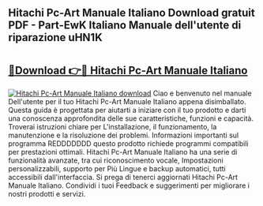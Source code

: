 ## Hitachi Pc-Art Manuale Italiano Download gratuit PDF - Part-EwK Italiano Manuale dell'utente di riparazione uHN1K

# <h2><a href="http://dfaae1o.blite.top/?on=Hitachi+Pc-Art+Manuale+Italiano">🔗Download 👉🔴 Hitachi Pc-Art Manuale Italiano</a></h2>

[![Hitachi Pc-Art Manuale Italiano download](https://i.imgur.com/lujVjoI.png)](http://dfaae1o.blite.top/?on=Hitachi+Pc-Art+Manuale+Italiano)
Ciao e benvenuto nel manuale Dell'utente per il tuo Hitachi Pc-Art Manuale Italiano appena disimballato. Questa guida è progettata per aiutarti a iniziare con il tuo prodotto e darti una conoscenza approfondita delle sue caratteristiche, funzioni e capacità. Troverai istruzioni chiare per L'installazione, il funzionamento, la manutenzione e la risoluzione dei problemi. Informazioni importanti sul programma REDDDDDDD questo prodotto richiede programmi compatibili per prestazioni ottimali. Hitachi Pc-Art Manuale Italiano ha una serie di funzionalità avanzate, tra cui riconoscimento vocale, Impostazioni personalizzabili, supporto per Più Lingue e backup automatici, tutti accessibili dall'interfaccia. Si prega di tenerci aggiornati Hitachi Pc-Art Manuale Italiano. Condividi i tuoi Feedback e suggerimenti per migliorare i nostri prodotti e servizi.
